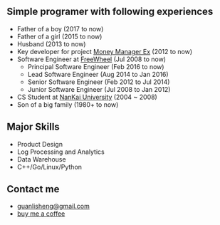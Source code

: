 
##  Simple programer with following experiences
* Father of a boy (2017 to now)
* Father of a girl (2015 to now)
* Husband (2013 to now)
* Key developer for project [Money Manager Ex](http://www.moneymanagerex.org/) (2012 to now)
* Software Engineer at [FreeWheel](https://www.linkedin.com/in/guanlisheng) (Jul 2008 to now)
  * Principal Software Engineer (Feb 2016 to now)
  * Lead Software Engineer (Aug 2014 to Jan 2016)
  * Senior Software Engineer (Feb 2012 to Jul 2014)
  * Junior Software Engineer (Jul 2008 to Jan 2012)
* CS Student at [NanKai University](http://www.nankai.edu.cn) (2004 ~ 2008)
* Son of a big family (1980+ to now)  

## Major Skills
* Product Design
* Log Processing and Analytics
* Data Warehouse
* C++/Go/Linux/Python

## Contact me
* guanlisheng@gmail.com
* [buy me a coffee](https://cash.me/$guanlisheng/1)
